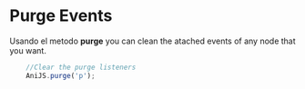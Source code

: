 Purge Events
==========================

Usando el metodo **purge** you can clean the atached events of any node that you want.

```javascript
	//Clear the purge listeners
	AniJS.purge('p');
```
